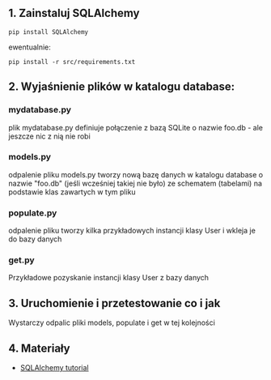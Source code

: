 ## 1. Zainstaluj SQLAlchemy

`pip install SQLAlchemy`

ewentualnie:

`pip install -r src/requirements.txt`

## 2. Wyjaśnienie plików w katalogu database:

### mydatabase.py
plik mydatabase.py definiuje połączenie z bazą SQLite o nazwie foo.db - ale jeszcze nic z nią nie robi

### models.py
odpalenie pliku models.py tworzy nową bazę danych w katalogu database o nazwie "foo.db" (jeśli wcześniej takiej nie było) ze schematem (tabelami) na podstawie klas zawartych w tym pliku

### populate.py
odpalenie pliku tworzy kilka przykładowych instancji klasy User i wkleja je do bazy danych

### get.py
Przykładowe pozyskanie instancji klasy User z bazy danych

## 3. Uruchomienie i przetestowanie co i jak
Wystarczy odpalic pliki models, populate i get w tej kolejności

## 4. Materiały

* [SQLAlchemy tutorial](https://docs.sqlalchemy.org/en/14/orm/tutorial.html)
